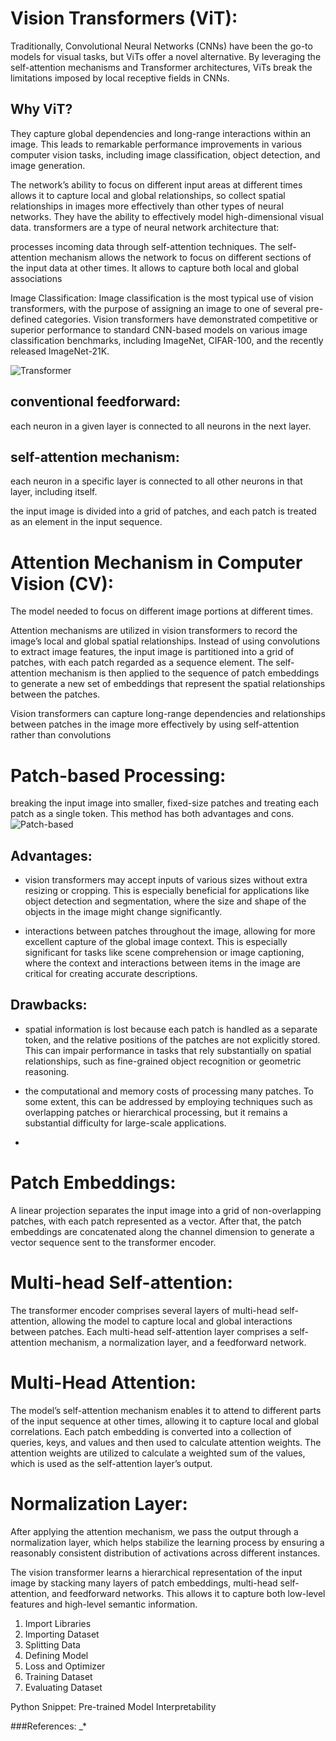 # Vision Transformers (ViT):
Traditionally, Convolutional Neural Networks (CNNs) have been the go-to models for visual tasks, but ViTs offer a novel alternative. By leveraging the self-attention mechanisms and Transformer architectures, ViTs break the limitations imposed by local receptive fields in CNNs.
## Why ViT?
They capture global dependencies and long-range interactions within an image. This leads to remarkable performance improvements in various computer vision tasks, including image classification, object detection, and image generation.

The network’s ability to focus on different input areas at different times allows it to capture local and global relationships, so collect spatial relationships in images more effectively than other types of neural networks. They have the ability to effectively model high-dimensional visual data.
transformers are a type of neural network architecture that:

processes incoming data through self-attention techniques. 
The self-attention mechanism
allows the network to focus on different sections of the input data at other times. It allows to capture both local and global associations

Image Classification: Image classification is the most typical use of vision transformers, with the purpose of assigning an image to one of several pre-defined categories. Vision transformers have demonstrated competitive or superior performance to standard CNN-based models on various image classification benchmarks, including ImageNet, CIFAR-100, and the recently released ImageNet-21K.

![Transformer](transformer_architecture.jpg)

## conventional feedforward: 
each neuron in a given layer is connected to all neurons in the next layer.
## self-attention mechanism:
each neuron in a specific layer is connected to all other neurons in that layer, including itself.

the input image is divided into a grid of patches, and each patch is treated as an element in the input sequence.

# Attention Mechanism in Computer Vision (CV):
The model needed to focus on different image portions at different times.

Attention mechanisms are utilized in vision transformers to record the image’s local and global spatial relationships. Instead of using convolutions to extract image features, the input image is partitioned into a grid of patches, with each patch regarded as a sequence element. The self-attention mechanism is then applied to the sequence of patch embeddings to generate a new set of embeddings that represent the spatial relationships between the patches.

Vision transformers can capture long-range dependencies and relationships between patches in the image more effectively by using self-attention rather than convolutions

# Patch-based Processing:

breaking the input image into smaller, fixed-size patches and treating each patch as a single token. This method has both advantages and cons.
![Patch-based](transformer_architecture.jpg)

## Advantages:
* vision transformers may accept inputs of various sizes without extra resizing or cropping. This is especially beneficial for applications like object detection and segmentation, where the size and shape of the objects in the image might change significantly.

* interactions between patches throughout the image, allowing for more excellent capture of the global image context. This is especially significant for tasks like scene comprehension or image captioning, where the context and interactions between items in the image are critical for creating accurate descriptions.

## Drawbacks:
* spatial information is lost because each patch is handled as a separate token, and the relative positions of the patches are not explicitly stored. This can impair performance in tasks that rely substantially on spatial relationships, such as fine-grained object recognition or geometric reasoning.

* the computational and memory costs of processing many patches. To some extent, this can be addressed by employing techniques such as overlapping patches or hierarchical processing, but it remains a substantial difficulty for large-scale applications.
* 
# Patch Embeddings:
A linear projection separates the input image into a grid of non-overlapping patches, with each patch represented as a vector. After that, the patch embeddings are concatenated along the channel dimension to generate a vector sequence sent to the transformer encoder.

# Multi-head Self-attention:
The transformer encoder comprises several layers of multi-head self-attention, allowing the model to capture local and global interactions between patches. Each multi-head self-attention layer comprises a self-attention mechanism, a normalization layer, and a feedforward network.

# Multi-Head Attention:
The model’s self-attention mechanism enables it to attend to different parts of the input sequence at other times, allowing it to capture local and global correlations. Each patch embedding is converted into a collection of queries, keys, and values and then used to calculate attention weights. The attention weights are utilized to calculate a weighted sum of the values, which is used as the self-attention layer’s output.

# Normalization Layer:
After applying the attention mechanism, we pass the output through a normalization layer, which helps stabilize the learning process by ensuring a reasonably consistent distribution of activations across different instances.

The vision transformer learns a hierarchical representation of the input image by stacking many layers of patch embeddings, multi-head self-attention, and feedforward networks. This allows it to capture both low-level features and high-level semantic information.

1. Import Libraries
2. Importing Dataset
3. Splitting Data
4. Defining Model
5. Loss and Optimizer
6. Training Dataset
7. Evaluating Dataset


Python Snippet: Pre-trained Model
Interpretability


###References:
_*
